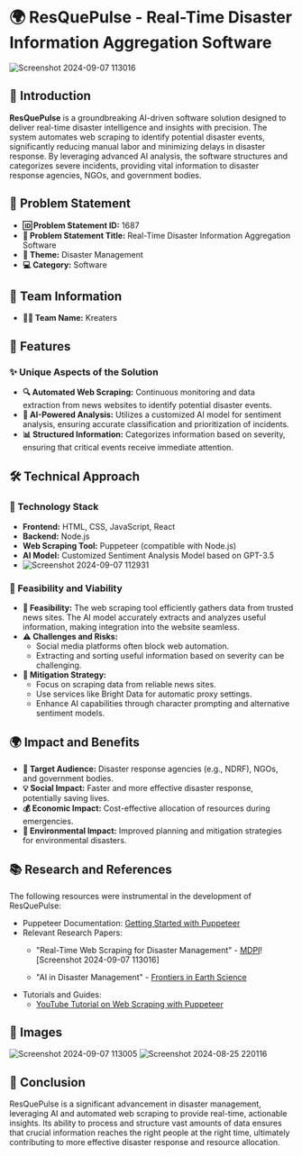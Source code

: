 # 🌍 ResQuePulse - Real-Time Disaster Information Aggregation Software

![Screenshot 2024-09-07 113016](https://github.com/user-attachments/assets/86ca9776-145f-42c7-8909-3b53137dd3a6)
<!-- Replace with actual image path -->

## 🧭 Introduction

**ResQuePulse** is a groundbreaking AI-driven software solution designed to deliver real-time disaster intelligence and insights with precision. The system automates web scraping to identify potential disaster events, significantly reducing manual labor and minimizing delays in disaster response. By leveraging advanced AI analysis, the software structures and categorizes severe incidents, providing vital information to disaster response agencies, NGOs, and government bodies.

## 🚨 Problem Statement

- **🆔 Problem Statement ID:** 1687
- **📜 Problem Statement Title:** Real-Time Disaster Information Aggregation Software
- **🎯 Theme:** Disaster Management
- **💻 Category:** Software

## 👥 Team Information

- **👩‍💻 Team Name:** Kreaters

## 🌟 Features

### ✨ Unique Aspects of the Solution

- **🔍 Automated Web Scraping:** Continuous monitoring and data extraction from news websites to identify potential disaster events.
- **🧠 AI-Powered Analysis:** Utilizes a customized AI model for sentiment analysis, ensuring accurate classification and prioritization of incidents.
- **📊 Structured Information:** Categorizes information based on severity, ensuring that critical events receive immediate attention.

## 🛠️ Technical Approach

### 🧰 Technology Stack

- **Frontend:** HTML, CSS, JavaScript, React
- **Backend:** Node.js
- **Web Scraping Tool:** Puppeteer (compatible with Node.js)
- **AI Model:** Customized Sentiment Analysis Model based on GPT-3.5
- ![Screenshot 2024-09-07 112931](https://github.com/user-attachments/assets/26c0f2be-dddc-4120-919a-eb767c963b4f)


### 📝 Feasibility and Viability

- **🔧 Feasibility:** The web scraping tool efficiently gathers data from trusted news sites. The AI model accurately extracts and analyzes useful information, making integration into the website seamless.
- **⚠️ Challenges and Risks:**
  - Social media platforms often block web automation.
  - Extracting and sorting useful information based on severity can be challenging.
- **🚀 Mitigation Strategy:**
  - Focus on scraping data from reliable news sites.
  - Use services like Bright Data for automatic proxy settings.
  - Enhance AI capabilities through character prompting and alternative sentiment models.

## 🌍 Impact and Benefits

- **🎯 Target Audience:** Disaster response agencies (e.g., NDRF), NGOs, and government bodies.
- **💡 Social Impact:** Faster and more effective disaster response, potentially saving lives.
- **💰 Economic Impact:** Cost-effective allocation of resources during emergencies.
- **🌱 Environmental Impact:** Improved planning and mitigation strategies for environmental disasters.

## 📚 Research and References

The following resources were instrumental in the development of ResQuePulse:

- Puppeteer Documentation: [Getting Started with Puppeteer](https://pptr.dev/guides/getting-started)
- Relevant Research Papers:
  - "Real-Time Web Scraping for Disaster Management" - [MDPI](https://www.mdpi.com/2076-3417/11/13/6237)![Screenshot 2024-09-07 113016]


  - "AI in Disaster Management" - [Frontiers in Earth Science](https://www.frontiersin.org/journals/earth-science/articles/10.3389/feart.2020.00141/full)
- Tutorials and Guides:
  - [YouTube Tutorial on Web Scraping with Puppeteer](https://www.youtube.com/watch?v=XMu46BRPLqA&t=1518s)

## 🎨 Images
![Screenshot 2024-09-07 113005](https://github.com/user-attachments/assets/ddbdc9db-c581-40c6-8e6c-5ef0e8a9f882)
![Screenshot 2024-08-25 220116](https://github.com/user-attachments/assets/222188c8-97b0-4088-aff3-2055da43a20e)




## 🎉 Conclusion

ResQuePulse is a significant advancement in disaster management, leveraging AI and automated web scraping to provide real-time, actionable insights. Its ability to process and structure vast amounts of data ensures that crucial information reaches the right people at the right time, ultimately contributing to more effective disaster response and resource allocation.
